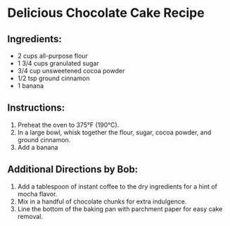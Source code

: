 # Delicious Chocolate Cake Recipe

## Ingredients:
- 2 cups all-purpose flour
- 1 3/4 cups granulated sugar
- 3/4 cup unsweetened cocoa powder
- 1/2 tsp ground cinnamon
- 1 banana

## Instructions:
1. Preheat the oven to 375°F (190°C).
2. In a large bowl, whisk together the flour, sugar, cocoa powder, and ground cinnamon.
3. Add a banana

## Additional Directions by Bob:
1. Add a tablespoon of instant coffee to the dry ingredients for a hint of mocha flavor.
2. Mix in a handful of chocolate chunks for extra indulgence.
3. Line the bottom of the baking pan with parchment paper for easy cake removal.

